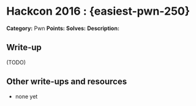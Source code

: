 # Hackcon 2016 : {easiest-pwn-250}

**Category:** Pwn
**Points:** 
**Solves:** 
**Description:**



## Write-up

(TODO)

## Other write-ups and resources

* none yet
